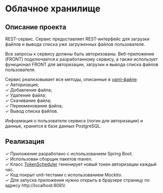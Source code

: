 # Облачное хранилище
## Описание проекта
REST-сервис. Сервис предоставляет REST-интерфейс для загрузки файлов и вывода списка уже загруженных файлов пользователя.

Все запросы к сервису должны быть авторизованы. Веб-приложение (FRONT) подключается к разработанному сервису, а также использует функционал FRONT для авторизации, загрузки и вывода списка файлов пользователя.

Сервис реализовывает все методы, описанные в [yaml-файле](https://github.com/netology-code/jd-homeworks/blob/master/diploma/CloudServiceSpecification.yaml):  
✓ Авторизация;  
✓ Добавление файла;  
✓ Удаление файла;  
✓ Скачивание файла;  
✓ Переименование файла;  
✓ Вывод списка файлов.

Информация о пользователe сервиса (логин для авторизации) и данные, хранится в базе данных PostgreSQL.

## Реализация
✓ Приложение разработано с использованием Spring Boot.  
✓ Использован сборщик пакетов maven.  
✓ Класс [TokenScheduler](https://github.com/VioK0709/Cloudservice/blob/main/src/main/java/com/example/cloudservice/token_scheduler/TokenScheduler.java) гененирует новый токен авторизации каждый чаc.  
✓ Код покрыт unit-тестами с использованием Mockito.  
✓ Для запуска приложения нужно открыть в браузере страницу по адресу http://localhost:8081/.

